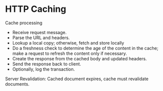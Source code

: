 # HTTP Caching

Cache processing

* Receive request message.
* Parse the URL and headers.
* Lookup a local copy; otherwise, fetch and store locally
* Do a freshness check to determine the age of the content in the cache; make a request to refresh the content only if necessary.
* Create the response from the cached body and updated headers.
* Send the response back to client.
* Optionally, log the transaction.

Server Revalidation:
Cached document expires, cache must revalidate  documents.

